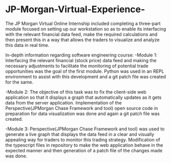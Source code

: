 # JP-Morgan-Virtual-Experience-
The JP Morgan Virtual Online Internship included completing a three-part module focused on setting up our workstation so as to enable its interfacing with the relevant financial data feed, make the required calculations and then present this in a way that allows the traders to visualize and analyze this data in real time.

In-depth information regarding software engineering course:
-Module 1: Interfacing the relevant financial (stock price) data feed and making the necessary adjustments to facilitate the monitoring of potential trade opportunities was the goal of the first module. Python was used in an REPL environment to assist with this development and a git patch file was created for the same.

-Module 2: The objective of this task was to fix the client-side web application so that it displays a graph that automatically updates as it gets data from the server application. Implementation of the Perspective(JPMorgan Chase Framework and tool) open source code in preparation for data visualization was done and again a git patch file was created.

-Module 3: Perspective(JPMorgan Chase Framework and tool) was used to generate a live graph that displays the data feed in a clear and visually appealing way for traders to monitor this trading strategy. Modification of the typescript files in repository to make the web application behave in the expected manner and then generation of a patch file of the changes made was done.
